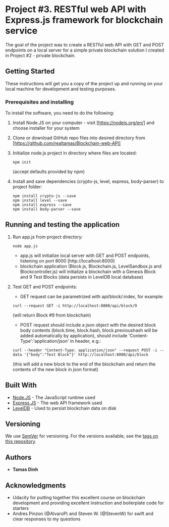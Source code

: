 # Project #3. RESTful web API with Express.js framework for blockchain service

The goal of the project was to create a RESTful web API with GET and POST endpoints on a local server for a simple private blockchain solution I created in Project #2 - private blockchain.

## Getting Started

These instructions will get you a copy of the project up and running on your local machine for development and testing purposes. 

### Prerequisites and installing

To install the software, you need to do the following:

1. Install Node.JS on your computer - visit [https://nodejs.org/en/] and choose installer for your system

2. Clone or download GitHub repo files into desired directory from [https://github.com/realtamas/Blockchain-web-API]

3. Initialize node.js project in directory where files are located:
    ```
    npm init
    ```
    (accept defaults provided by npm)

4. Install and save dependencies (crypto-js, level, express, body-parser) to project folder:
    ```
    npm install crypto-js --save
    npm install level --save
    npm install express --save
    npm install body-parser --save
    ```

## Running and testing the application

1. Run app.js from project directory:
    ```
    node app.js
    ```
    - app.js will initialize local server with GET and POST endpoints, listening on port 8000 [http://localhost:8000]
    - blockchain application (Block.js, Blockchain.js, LevelSandbox.js and Blockcontroller.js) will initialize a blockchain with a Genesis Block and 9 Test Blocks (data persists in LevelDB local database)

2. Test GET and POST endpoints:
    - GET request can be parametrized with api/block/:index, for example:
    ```
    curl --request GET -i http://localhost:8000/api/block/9
    ```
    (will return Block #9 from blockchain)

    - POST request should include a json object with the desired block body contents (block.time, block.hash, block.previoushash will be added automatically by application), should include 'Content-Type':'application/json' in header, e.g.:
    ```
    curl --header "Content-Type: application/json" --request POST -i --data '{"body":"Test Block"}' http://localhost:8000/api/block
    ```
    (this will add a new block to the end of the blockchain and return the contents of the new block in json format)


## Built With

* [Node.JS](http://www.nodejs.org) - The JavaScript runtime used
* [Express.JS](http://expressjs.com/) - The web API framework used
* [LevelDB](http://leveldb.org) - Used to persist blockchain data on disk


## Versioning

We use [SemVer](http://semver.org/) for versioning. For the versions available, see the [tags on this repository](https://github.com/your/project/tags). 


## Authors

* **Tamas Dinh**


## Acknowledgments

* Udacity for putting together this excellent course on blockchain development and providing excellent instruction and boilerplate code for starters
* Andres Pinzon (@AlvaroP) and Steven W. (@StevenW) for swift and clear responses to my questions